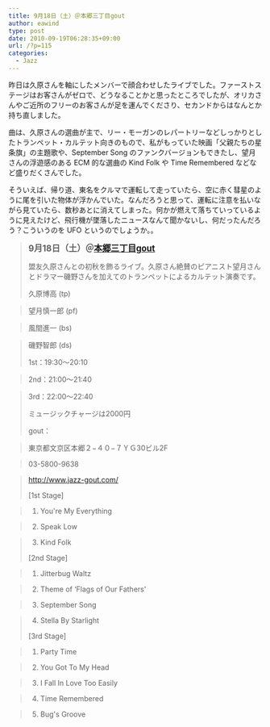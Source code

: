 ```yaml
---
title: 9月18日（土）＠本郷三丁目gout
author: eawind
type: post
date: 2010-09-19T06:28:35+09:00
url: /?p=115
categories:
  - Jazz
---
```

昨日は久原さんを軸にしたメンバーで顔合わせしたライブでした。ファーストステージはお客さんがゼロで、どうなることかと思ったところでしたが、オリカさんやご近所のフリーのお客さんが足を運んでくださり、セカンドからはなんとか持ち直しました。

曲は、久原さんの選曲が主で、リー・モーガンのレパートリーなどしっかりとしたトランペット・カルテット向きのもので、私がもっていた映画「父親たちの星条旗」の主題歌や、September Song のファンクバージョンもできたし、望月さんの浮遊感のある ECM 的な選曲の Kind Folk や Time Remembered などなど盛りだくさんでした。

そういえば、帰り道、東名をクルマで運転して走っていたら、空に赤く彗星のように尾を引いた物体が浮かんでいた。なんだろうと思って、運転に注意を払いながら見ていたら、数秒あとに消えてしまった。何かが燃えて落ちていっているように見えたけど、飛行機が墜落したニュースなんて聞かないし、何だったんだろう？こういうのを UFO というのでしょうか。。

> **<big>9月18日（土）＠<a href="http://www.jazz-gout.com/" target="_blank">本郷三丁目gout</a></big>**
>
> 盟友久原さんとの初秋を飾るライブ。久原さん絶賛のピアニスト望月さんとドラマー磯野さんを加えてのトランペットによるカルテット演奏です。
>
> 久原博高 (tp)

> 望月慎一郎 (pf)

> 風間進一 (bs)

> 磯野智郎 (ds)
>
> 1st：19:30〜20:10

> 2nd：21:00〜21:40

> 3rd：22:00〜22:40
>
> ミュージックチャージは2000円
>
> gout：

> 東京都文京区本郷２−４０−７ＹＧ30ビル2F

> 03-5800-9638

> <a href="http://www.jazz-gout.com/" target="_blank">http://www.jazz-gout.com/</a>
>
> [1st Stage]

> 1. You're My Everything

> 2. Speak Low

> 3. Kind Folk
>
> [2nd Stage]

> 1. Jitterbug Waltz

> 2. Theme of &#8216;Flags of Our Fathers'

> 3. September Song

> 4. Stella By Starlight
>
> [3rd Stage]

> 1. Party Time

> 2. You Got To My Head

> 3. I Fall In Love Too Easily

> 4. Time Remembered

> 5. Bug's Groove
